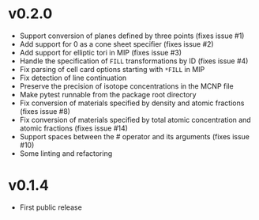 v0.2.0
======

* Support conversion of planes defined by three points (fixes issue #1)
* Add support for 0 as a cone sheet specifier (fixes issue #2)
* Add support for elliptic tori in MIP (fixes issue #3)
* Handle the specification of `FILL` transformations by ID (fixes issue #4)
* Fix parsing of cell card options starting with `*FILL` in MIP
* Fix detection of line continuation
* Preserve the precision of isotope concentrations in the MCNP file
* Make pytest runnable from the package root directory
* Fix conversion of materials specified by density and atomic fractions (fixes
  issue #8)
* Fix conversion of materials specified by total atomic concentration and
  atomic fractions (fixes issue #14)
* Support spaces between the # operator and its arguments (fixes issue #10)
* Some linting and refactoring


v0.1.4
======

* First public release
